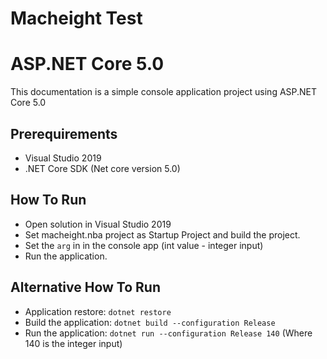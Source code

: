 # Macheight Test

# ASP.NET Core 5.0

This documentation is a simple console application project using ASP.NET Core 5.0

## Prerequirements

* Visual Studio 2019
* .NET Core SDK (Net core version 5.0)

## How To Run

* Open solution in Visual Studio 2019
* Set macheight.nba project as Startup Project and build the project.
* Set the `arg` in in the console app (int value - integer input)
* Run the application.

## Alternative How To Run

* Application restore: `dotnet restore`
* Build the application: `dotnet build --configuration Release`
* Run the application: `dotnet run --configuration Release 140` (Where 140 is the integer input)
